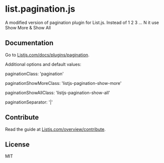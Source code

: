 # list.pagination.js
A modified version of pagination plugin for List.js. Instead of 1 2 3 ... N it use Show More & Show All

## Documentation
Go to [Listjs.com/docs/plugins/pagination](http://listjs.com/docs/plugins/pagination).

Additional options and default values:

paginationClass: 'pagination'

paginationShowMoreClass: 'listjs-pagination-show-more'

paginationShowAllClass: 'listjs-pagination-show-all'

paginationSeparator: '|'

## Contribute
Read the guide at [Listjs.com/overview/contribute](http://listjs.com/overview/contribute).

## License
MIT
